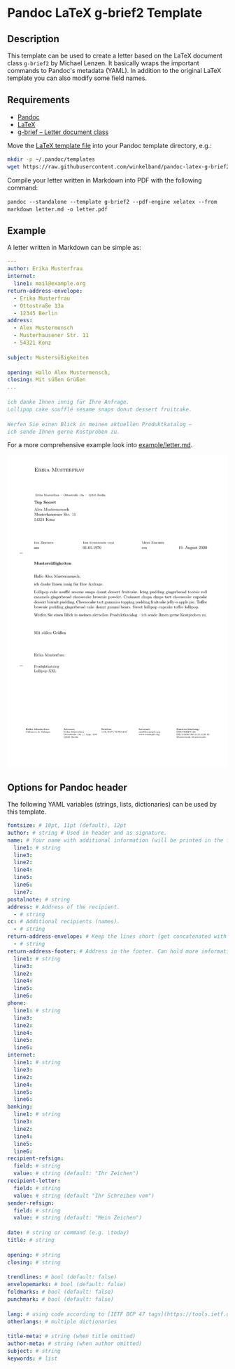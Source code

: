 # Pandoc LaTeX g-brief2 Template

## Description

This template can be used to create a letter based on the LaTeX document class `g-brief2` by Michael Lenzen.
It basically wraps the important commands to Pandoc's metadata (YAML).
In addition to the original LaTeX template you can also modify some field names.

## Requirements

* [Pandoc](https://pandoc.org/)
* [LaTeX](https://www.latex-project.org/)
* [g-brief – Letter document class](https://ctan.org/pkg/g-brief)

Move the [LaTeX template file](./g-brief2.latex)
into your Pandoc template directory, e.g.:

```sh
mkdir -p ~/.pandoc/templates
wget https://raw.githubusercontent.com/winkelband/pandoc-latex-g-brief2/master/g-brief2.latex -P ~/.pandoc/templates/
```

Compile your letter written in Markdown
into PDF with the following command:

`pandoc --standalone --template g-brief2 --pdf-engine xelatex --from markdown letter.md -o letter.pdf`

## Example

A letter written in Markdown can be simple as:

```yaml
---
author: Erika Musterfrau
internet:
  line1: mail@example.org
return-address-envelope:  
  - Erika Musterfrau
  - Ottostraße 13a
  - 12345 Berlin
address:
  - Alex Mustermensch
  - Musterhausener Str. 11
  - 54321 Konz

subject: Mustersüßigkeiten

opening: Hallo Alex Mustermensch,
closing: Mit süßen Grüßen
...

ich danke Ihnen innig für Ihre Anfrage.
Lollipop cake soufflé sesame snaps donut dessert fruitcake.

Werfen Sie einen Blick in meinen aktuellen Produktkatalog –
ich sende Ihnen gerne Kostproben zu.
```

For a more comprehensive example look into [example/letter.md](./example/letter.md).

![IMAGE](./example/letter.png)

## Options for Pandoc header

The following YAML variables (strings, lists, dictionaries) can be used by this template.

```yaml
fontsize: # 10pt, 11pt (default), 12pt
author: # string # Used in header and as signature.
name: # Your name with additional information (will be printed in the footer).
  line1: # string
  line3: 
  line2: 
  line4: 
  line5: 
  line6: 
  line7:
postalnote: # string
address: # Address of the recipient.
  - # string
cc: # Additional recipients (names).
  - # string
return-address-envelope: # Keep the lines short (get concatenated with "·").
  - # string
return-address-footer: # Address in the footer. Can hold more information than address bar in envelope.
  line1: # string
  line3: 
  line2: 
  line4: 
  line5: 
  line6: 
phone:
  line1: # string
  line3: 
  line2: 
  line4: 
  line5: 
  line6: 
internet:
  line1: # string
  line3: 
  line2: 
  line4: 
  line5: 
  line6: 
banking:
  line1: # string
  line3: 
  line2: 
  line4: 
  line5: 
  line6: 
recipient-refsign:
  field: # string
  value: # string (default: "Ihr Zeichen") 
recipient-letter:
  field: # string
  value: # string (default "Ihr Schreiben vom")
sender-refsign:
  field: # string
  value: # string (default: "Mein Zeichen")

date: # string or command (e.g. \today)
title: # string

opening: # string
closing: # string

trendlines: # bool (default: false)
envelopemarks: # bool (default: false)
foldmarks: # bool (default: false)
punchmark: # bool (default: false)

lang: # using code according to [IETF BCP 47 tags](https://tools.ietf.org/html/bcp47)
otherlangs: # multiple dictionaries

title-meta: # string (when title omitted)
author-meta: # string (when author omitted)
subject: # string
keywords: # list
```
